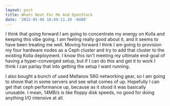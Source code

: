 ```yaml
--- 
layout: post 
title: Whats Next For Me And OpenStack 
date: '2022-01-06 16:49:11.28 -0400' 
--- 
```

I think that going forward I am going to concentrate my energy on Kolla and keeping this vibe going. I am 
feeling really good about it, and it seems to have been treating me well. Moving forward I think I am going to 
provision my four hardware nodes as a Ceph cluster and try to add that cluster to the existing Kolla deployment. 
I know this isn't meeting my ultimate end-goal of having a hyper-converged setup, but if I can do this and get 
it to work I think I can parlay that into getting the setup I want running. 

I also bought a bunch of used Mellanox 56G networking gear, so I am going to shove that in some servers and see 
what comes of up. Hopefully I can get that ceph performance up, because as it stood it was basically unusable. I 
mean, 14MB/s is like floppy disk speeds, no good for doing anything I/O intensive at all. 

